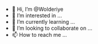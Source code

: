 - 👋 Hi, I’m @Wolderiye
- 👀 I’m interested in ...
- 🌱 I’m currently learning ...
- 💞️ I’m looking to collaborate on ...
- 📫 How to reach me ...

<!---
Wolderiye/Wolderiye is a ✨ special ✨ repository because its `README.md` (this file) appears on your GitHub profile.
You can click the Preview link to take a look at your changes.
--->
